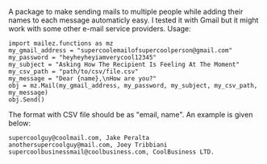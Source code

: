 A package to make sending mails to multiple people while adding their names to each message automaticly easy. I tested it with Gmail but it might work with some other e-mail service providers.
Usage:
```
import mailez.functions as mz
my_gmail_address = "supercoolemailofsupercoolperson@gmail.com"
my_password = "heyheyheyiamverycool12345"
my_subject = "Asking How The Recipient Is Feeling At The Moment"
my_csv_path = "path/to/csv/file.csv"
my_message = "Dear {name},\nHow are you?"
obj = mz.Mail(my_gmail_address, my_password, my_subject, my_csv_path, my_message)
obj.Send()
```
The format with CSV file should be as "email, name". An example is given below:
```
supercoolguy@coolmail.com, Jake Peralta
anothersupercoolguy@mail.com, Joey Tribbiani
supercoolbusinessmail@coolbusiness.com, CoolBusiness LTD.
```
